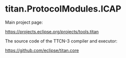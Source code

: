 # titan.ProtocolModules.ICAP

Main project page:

https://projects.eclipse.org/projects/tools.titan

The source code of the TTCN-3 compiler and executor:

https://github.com/eclipse/titan.core

